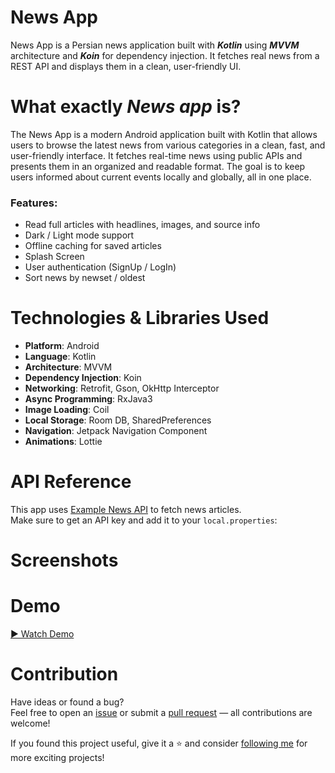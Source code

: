 # News App
News App is a Persian news application built with ***Kotlin*** using ***MVVM*** architecture and ***Koin*** for dependency injection. It fetches real news from a REST API and displays them in a clean, user-friendly UI.

# What exactly ***News app*** is?
The News App is a modern Android application built with Kotlin that allows users to browse the latest news from various categories in a clean, fast, and user-friendly interface. It fetches real-time news using public APIs and presents them in an organized and readable format. The goal is to keep users informed about current events locally and globally, all in one place.  

### Features:
- Read full articles with headlines, images, and source info 
- Dark / Light mode support  
- Offline caching for saved articles
- Splash Screen
- User authentication (SignUp / LogIn)
- Sort news by newset / oldest

# Technologies & Libraries Used

- **Platform**: Android  
- **Language**: Kotlin  
- **Architecture**: MVVM  
- **Dependency Injection**: Koin  
- **Networking**: Retrofit, Gson, OkHttp Interceptor  
- **Async Programming**: RxJava3  
- **Image Loading**: Coil  
- **Local Storage**: Room DB, SharedPreferences  
- **Navigation**: Jetpack Navigation Component  
- **Animations**: Lottie  



# API Reference

This app uses [Example News API](https://newsapi.org/) to fetch news articles.  
Make sure to get an API key and add it to your `local.properties`:



# Screenshots


# Demo
[▶️ Watch Demo]()

# Contribution
Have ideas or found a bug?  
Feel free to open an [issue](https://github.com/FatemehElyasi/News-App/issues) or submit a [pull request](https://github.com/FatemehElyasi/News-App/pulls) — all contributions are welcome!

If you found this project useful, give it a ⭐ and consider [following me](https://github.com/FatemehElyasi) for more exciting projects! 
